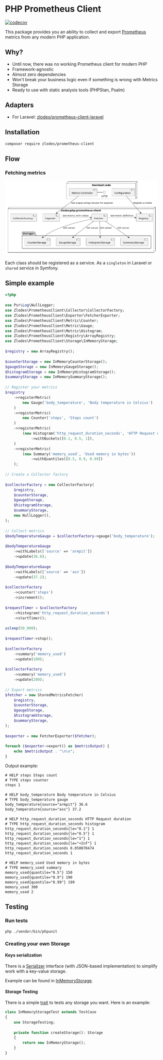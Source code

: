 # PHP Prometheus Client

[![codecov](https://codecov.io/gh/zlodes/php-prometheus-client/branch/master/graph/badge.svg?token=ROMQ8VBN0A)](https://codecov.io/gh/zlodes/php-prometheus-client)

This package provides you an ability to collect and export [Prometheus](https://prometheus.io/) metrics from any modern PHP application.

## Why?

* Until now, there was no working Prometheus client for modern PHP
* Framework-agnostic
* Almost zero dependencies
* Won't break your business logic even if something is wrong with Metrics Storage
* Ready to use with static analysis tools (PHPStan, Psalm)

## Adapters
* For Laravel: [zlodes/prometheus-client-laravel](https://github.com/zlodes/php-prometheus-client-laravel)

## Installation

```shell
composer require zlodes/prometheus-client
```

## Flow

### Fetching metrics

![](./docs/export.png)

Each class should be registered as a service. As a `singleton` in Laravel or `shared` service in Symfony.

## Simple example

```php
<?php

use Psr\Log\NullLogger;
use Zlodes\PrometheusClient\Collector\CollectorFactory;
use Zlodes\PrometheusClient\Exporter\FetcherExporter;
use Zlodes\PrometheusClient\Metric\Counter;
use Zlodes\PrometheusClient\Metric\Gauge;
use Zlodes\PrometheusClient\Metric\Histogram;
use Zlodes\PrometheusClient\Registry\ArrayRegistry;
use Zlodes\PrometheusClient\Storage\InMemoryStorage;

$registry = new ArrayRegistry();

$counterStorage = new InMemoryCounterStorage();
$gaugeStorage = new InMemoryGaugeStorage();
$histogramStorage = new InMemoryHistogramStorage();
$summaryStorage = new InMemorySummaryStorage();

// Register your metrics
$registry
    ->registerMetric(
        new Gauge('body_temperature', 'Body temperature in Celsius')
    )
    ->registerMetric(
        new Counter('steps', 'Steps count')
    )
    ->registerMetric(
        (new Histogram('http_request_duration_seconds', 'HTTP Request duration'))
            ->withBuckets([0.1, 0.5, 1]),
    )
    ->registerMetric(
        (new Summary('memory_used', 'Used memory in bytes'))
            ->withQuantiles([0.5, 0.9, 0.99])
    );

// Create a Collector factory

$collectorFactory = new CollectorFactory(
    $registry,
    $counterStorage,
    $gaugeStorage,
    $histogramStorage,
    $summaryStorage,
    new NullLogger(),
);

// Collect metrics
$bodyTemperatureGauge = $collectorFactory->gauge('body_temperature');

$bodyTemperatureGauge
    ->withLabels(['source' => 'armpit'])
    ->update(36.6);

$bodyTemperatureGauge
    ->withLabels(['source' => 'ass'])
    ->update(37.2);

$collectorFactory
    ->counter('steps')
    ->increment();

$requestTimer = $collectorFactory
    ->histogram('http_request_duration_seconds')
    ->startTimer();

usleep(50_000);

$requestTimer->stop();

$collectorFactory
    ->summary('memory_used')
    ->update(100);

$collectorFactory
    ->summary('memory_used')
    ->update(200);

// Export metrics
$fetcher = new StoredMetricsFetcher(
    $registry,
    $counterStorage,
    $gaugeStorage,
    $histogramStorage,
    $summaryStorage,
);

$exporter = new FetcherExporter($fetcher);

foreach ($exporter->export() as $metricOutput) {
    echo $metricOutput . "\n\n";
}
```

Output example:
```
# HELP steps Steps count
# TYPE steps counter
steps 1

# HELP body_temperature Body temperature in Celsius
# TYPE body_temperature gauge
body_temperature{source="armpit"} 36.6
body_temperature{source="ass"} 37.2

# HELP http_request_duration_seconds HTTP Request duration
# TYPE http_request_duration_seconds histogram
http_request_duration_seconds{le="0.1"} 1
http_request_duration_seconds{le="0.5"} 1
http_request_duration_seconds{le="1"} 1
http_request_duration_seconds{le="+Inf"} 1
http_request_duration_seconds 0.050070474
http_request_duration_seconds 1

# HELP memory_used Used memory in bytes
# TYPE memory_used summary
memory_used{quantile="0.5"} 150
memory_used{quantile="0.9"} 190
memory_used{quantile="0.99"} 199
memory_used 300
memory_used 2
```

## Testing

### Run tests

```shell
php ./vendor/bin/phpunit
```

### Creating your own Storage

#### Keys serialization

There is a [Serializer](PrometheusClient/KeySerialization/Serializer.php) interface (with JSON-based implementation) to simplify work with a key-value storage.

Example can be found in [InMemoryStorage](PrometheusClient/Storage/InMemoryStorage.php).

#### Storage Testing

There is a simple [trait](PrometheusClient/Storage/StorageTesting.php) to tests any storage you want. Here is an example:

```php
class InMemoryStorageTest extends TestCase
{
    use StorageTesting;

    private function createStorage(): Storage
    {
        return new InMemoryStorage();
    }
}
```
